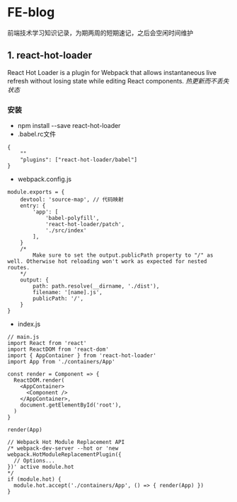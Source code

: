 # FE-blog
前端技术学习知识记录，为期两周的短期速记，之后会空闲时间维护
## 1. react-hot-loader
React Hot Loader is a plugin for Webpack that allows instantaneous live refresh without losing state while editing React components.
*热更新而不丢失状态*

### 安装
- npm install --save react-hot-loader
- .babel.rc文件
```
{
    ""
    "plugins": ["react-hot-loader/babel"]
}
```
- webpack.config.js
```
module.exports = {
    devtool: 'source-map', // 代码映射
    entry: {
        'app': [
            'babel-polyfill',
            'react-hot-loader/patch',
            './src/index'
        ],
    }
    /*
        Make sure to set the output.publicPath property to "/" as well. Otherwise hot reloading won't work as expected for nested routes.
    */
    output: {
        path: path.resolve(__dirname, './dist'),
        filename: '[name].js',
        publicPath: '/',
    }
}
```
- index.js
```
// main.js
import React from 'react'
import ReactDOM from 'react-dom'
import { AppContainer } from 'react-hot-loader'
import App from './containers/App'
 
const render = Component => {
  ReactDOM.render(
    <AppContainer>
      <Component />
    </AppContainer>,
    document.getElementById('root'),
  )
}
 
render(App)
 
// Webpack Hot Module Replacement API
/* webpack-dev-server --hot or 'new webpack.HotModuleReplacementPlugin({
  // Options...
})' active module.hot 
*/
if (module.hot) {
  module.hot.accept('./containers/App', () => { render(App) })
}
```
